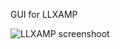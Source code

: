 GUI for LLXAMP

![LLXAMP screenshoot](https://github.com/mijuanlo/llxamp/blob/debian/focal/llxamp-gui.png?raw=true)